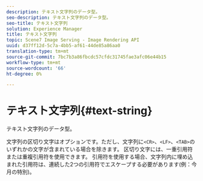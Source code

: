 ```yaml
---
description: テキスト文字列のデータ型。
seo-description: テキスト文字列のデータ型。
seo-title: テキスト文字列
solution: Experience Manager
title: テキスト文字列
topic: Scene7 Image Serving - Image Rendering API
uuid: d37ff12d-5c7a-4bb5-af61-44de85a86aa0
translation-type: tm+mt
source-git-commit: 7bc7b3a86fbcdc57cfdc31745fae3afc06e44b15
workflow-type: tm+mt
source-wordcount: '66'
ht-degree: 0%

---
```



# テキスト文字列{#text-string}

テキスト文字列のデータ型。

文字列の区切り文字はオプションです。ただし、文字列に`<CR>`、`<LF>`、`<TAB>`のいずれかの文字が含まれている場合を除きます。 区切り文字には、一重引用符または重複引用符を使用できます。 引用符を使用する場合、文字列内に埋め込まれた引用符は、連続した2つの引用符でエスケープする必要があります(例：今月の特別)。